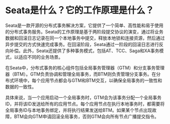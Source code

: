 # Seata是什么？它的工作原理是什么？

Seata是一款开源的分布式事务解决方案，它提供了一个简单、高性能和易于使用的分布式事务服务。Seata的工作原理是基于两阶段提交协议的演变，通过将业务数据和回滚日志记录在同一个本地事务中提交，释放本地锁和连接资源，然后通过异步提交的方式快速完成事务。在回滚阶段，Seata通过一阶段的回滚日志进行反向补偿。此外，Seata还提供了多种事务模式，包括AT、TCC、Saga和XA事务模式，以适应不同的业务场景。

在Seata中，分布式事务的核心组件包括全局事务管理器（GTM）和分支事务管理器（BTM）。GTM负责协调和管理全局事务，而BTM则负责管理分支事务。在分布式环境中，每个应用节点都会与GTM和BTM交互，以确保全局事务的一致性和数据的一致性。

具体来说，当一个应用启动一个全局事务时，GTM会为该事务分配一个全局事务ID，并将该ID发送给所有的应用节点。每个应用节点在执行本地事务时，都需要将全局事务ID与本地事务绑定，并将执行结果发送给BTM。如果某个节点出现故障，BTM会向GTM申请回滚全局事务，否则GTM会向所有节点广播提交指令。
